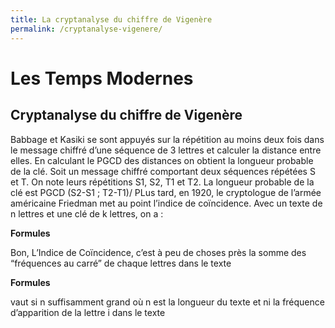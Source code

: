 ```yaml
---
title: La cryptanalyse du chiffre de Vigenère
permalink: /cryptanalyse-vigenere/
---
```


# Les Temps Modernes

## Cryptanalyse du chiffre de Vigenère 

Babbage et Kasiki se sont appuyés sur la répétition au moins deux fois dans le message chiffré d’une séquence de 3 lettres et calculer la distance entre elles. En calculant le PGCD des distances on obtient la longueur probable de la clé. 
Soit un message chiffré comportant deux séquences répétées S et T. On note leurs répétitions S1, S2, T1 et T2. La longueur probable de la clé est PGCD (S2-S1 ; T2-T1)/ 
PLus tard, en 1920, le cryptologue de l’armée américaine Friedman met au point l’indice de coïncidence. Avec un texte de n lettres et une clé de k lettres, on a : 

**Formules**

Bon, L’Indice de Coïncidence, c’est à peu de choses près la somme des “fréquences au carré” de chaque lettres dans le texte

**Formules**

vaut si n suffisamment grand
où n est la longueur du texte et ni la fréquence d’apparition de la lettre i dans le texte 
